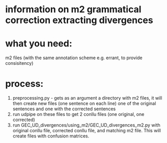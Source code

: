 # information on m2 grammatical correction extracting divergences

# what you need:
m2 files (with the same annotation scheme e.g. errant, to provide consisitency)

# process:
1) preprocessing.py - gets as an argument a directory with m2 files, it will then create
new files (one sentence on each line) one of the original sentences 
and one with the corrected sentences
2) run udpipe on these files to get 2 conllu files (one original, one corrected)
3) run GEC_UD_divergences/using_m2/GEC_UD_divergences_m2.py with original conllu file, corrected conllu file,
and matching m2 file. This will create files with confusion matrices.
